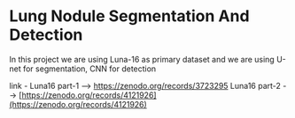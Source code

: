 # Lung Nodule Segmentation And Detection
In this project we are using Luna-16 as primary dataset and we are using U-net for segmentation, CNN for detection

link - 
Luna16 part-1 --> https://zenodo.org/records/3723295
Luna16 part-2 --> [https://zenodo.org/records/4121926](https://zenodo.org/records/4121926)

